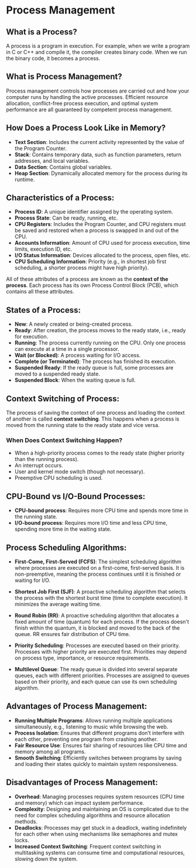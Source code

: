 # Process Management

## What is a Process?

A process is a program in execution. For example, when we write a program in C or C++ and compile it, the compiler creates binary code. When we run the binary code, it becomes a process.

## What is Process Management?

Process management controls how processes are carried out and how your computer runs by handling the active processes. Efficient resource allocation, conflict-free process execution, and optimal system performance are all guaranteed by competent process management.

## How Does a Process Look Like in Memory?

- **Text Section**: Includes the current activity represented by the value of the Program Counter.
- **Stack**: Contains temporary data, such as function parameters, return addresses, and local variables.
- **Data Section**: Contains global variables.
- **Heap Section**: Dynamically allocated memory for the process during its runtime.

## Characteristics of a Process:

- **Process ID**: A unique identifier assigned by the operating system.
- **Process State**: Can be ready, running, etc.
- **CPU Registers**: Includes the Program Counter, and CPU registers must be saved and restored when a process is swapped in and out of the CPU.
- **Accounts Information**: Amount of CPU used for process execution, time limits, execution ID, etc.
- **I/O Status Information**: Devices allocated to the process, open files, etc.
- **CPU Scheduling Information**: Priority (e.g., in shortest job first scheduling, a shorter process might have high priority).

All of these attributes of a process are known as the **context of the process**. Each process has its own Process Control Block (PCB), which contains all these attributes.

## States of a Process:

- **New**: A newly created or being-created process.
- **Ready**: After creation, the process moves to the ready state, i.e., ready for execution.
- **Running**: The process currently running on the CPU. Only one process can execute at a time in a single processor.
- **Wait (or Blocked)**: A process waiting for I/O access.
- **Complete (or Terminated)**: The process has finished its execution.
- **Suspended Ready**: If the ready queue is full, some processes are moved to a suspended ready state.
- **Suspended Block**: When the waiting queue is full.

## Context Switching of Process:

The process of saving the context of one process and loading the context of another is called **context switching**. This happens when a process is moved from the running state to the ready state and vice versa.

### When Does Context Switching Happen?

- When a high-priority process comes to the ready state (higher priority than the running process).
- An interrupt occurs.
- User and kernel mode switch (though not necessary).
- Preemptive CPU scheduling is used.

## CPU-Bound vs I/O-Bound Processes:

- **CPU-bound process**: Requires more CPU time and spends more time in the running state.
- **I/O-bound process**: Requires more I/O time and less CPU time, spending more time in the waiting state.

## Process Scheduling Algorithms:

- **First-Come, First-Served (FCFS)**: The simplest scheduling algorithm where processes are executed on a first-come, first-served basis. It is non-preemptive, meaning the process continues until it is finished or waiting for I/O.
  
- **Shortest Job First (SJF)**: A proactive scheduling algorithm that selects the process with the shortest burst time (time to complete execution). It minimizes the average waiting time.
  
- **Round Robin (RR)**: A proactive scheduling algorithm that allocates a fixed amount of time (quantum) for each process. If the process doesn't finish within the quantum, it is blocked and moved to the back of the queue. RR ensures fair distribution of CPU time.
  
- **Priority Scheduling**: Processes are executed based on their priority. Processes with higher priority are executed first. Priorities may depend on process type, importance, or resource requirements.
  
- **Multilevel Queue**: The ready queue is divided into several separate queues, each with different priorities. Processes are assigned to queues based on their priority, and each queue can use its own scheduling algorithm.

## Advantages of Process Management:

- **Running Multiple Programs**: Allows running multiple applications simultaneously, e.g., listening to music while browsing the web.
- **Process Isolation**: Ensures that different programs don’t interfere with each other, preventing one program from crashing another.
- **Fair Resource Use**: Ensures fair sharing of resources like CPU time and memory among all programs.
- **Smooth Switching**: Efficiently switches between programs by saving and loading their states quickly to maintain system responsiveness.

## Disadvantages of Process Management:

- **Overhead**: Managing processes requires system resources (CPU time and memory) which can impact system performance.
- **Complexity**: Designing and maintaining an OS is complicated due to the need for complex scheduling algorithms and resource allocation methods.
- **Deadlocks**: Processes may get stuck in a deadlock, waiting indefinitely for each other when using mechanisms like semaphores and mutex locks.
- **Increased Context Switching**: Frequent context switching in multitasking systems can consume time and computational resources, slowing down the system.
